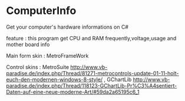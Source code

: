 # ComputerInfo
Get your computer's hardware informations on C#

feature : this program get CPU and RAM frequently,voltage,usage and mother board info

Main form skin : MetroFrameWork

Control skins : MetroSuite http://www.vb-paradise.de/index.php/Thread/81271-metrocontrols-update-01-11-holt-euch-den-modernen-windows-8-style/ , GChartLib http://www.vb-paradise.de/index.php/Thread/118123-GChartLib-Pr%C3%A4sentiert-Daten-auf-eine-neue-moderne-Art/#59da2a65195c6_1
